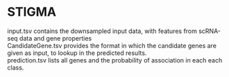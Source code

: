 # STIGMA

input.tsv contains the downsampled input data, with features from scRNA-seq data and gene properties <br />
CandidateGene.tsv provides the format in which the candidate genes are given as input, to lookup in the predicted results. <br />
prediction.tsv lists all genes and the probability of association in each each class.
